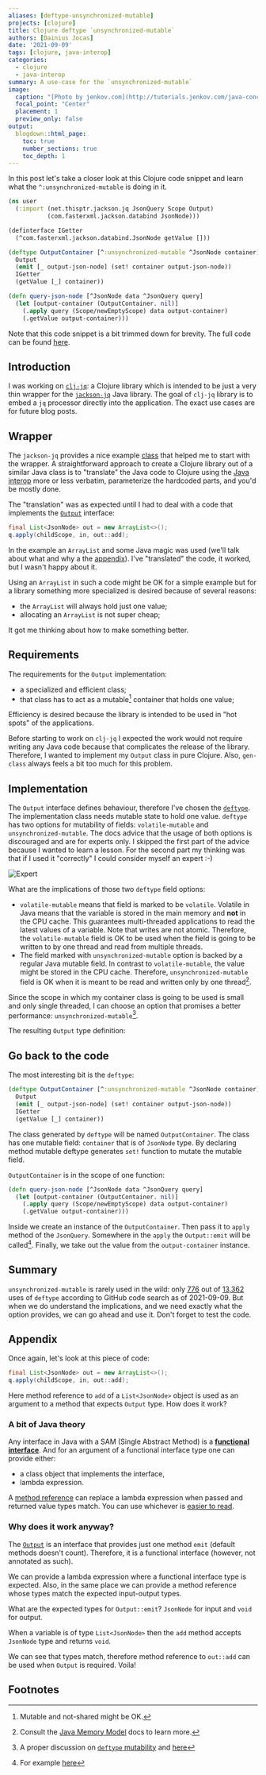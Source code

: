 ```yaml
---
aliases: [deftype-unsynchronized-mutable]
projects: [clojure]
title: Clojure deftype `unsynchronized-mutable`
authors: [Dainius Jocas]
date: '2021-09-09'
tags: [clojure, java-interop]
categories:
  - clojure
  - java-interop
summary: A use-case for the `unsynchronized-mutable`
image:
  caption: "[Photo by jenkov.com](http://tutorials.jenkov.com/java-concurrency/volatile.html)"
  focal_point: "Center"
  placement: 1
  preview_only: false
output:
  blogdown::html_page:
    toc: true
    number_sections: true
    toc_depth: 1
---
```


In this post let's take a closer look at this Clojure code snippet and learn what the `^:unsynchronized-mutable` is doing in it.

```clojure
(ns user
  (:import (net.thisptr.jackson.jq JsonQuery Scope Output)
           (com.fasterxml.jackson.databind JsonNode)))

(definterface IGetter
  (^com.fasterxml.jackson.databind.JsonNode getValue []))

(deftype OutputContainer [^:unsynchronized-mutable ^JsonNode container]
  Output
  (emit [_ output-json-node] (set! container output-json-node))
  IGetter
  (getValue [_] container))

(defn query-json-node [^JsonNode data ^JsonQuery query]
  (let [output-container (OutputContainer. nil)]
    (.apply query (Scope/newEmptyScope) data output-container)
    (.getValue output-container)))
```
Note that this code snippet is a bit trimmed down for brevity. The full code can be found [here](https://github.com/dainiusjocas/clj-jq/blob/main/src/jq/core.clj).

## Introduction

I was working on [`clj-jq`](https://github.com/dainiusjocas/clj-jq): a Clojure library which is intended to be just a very thin wrapper for the [`jackson-jq`](https://github.com/eiiches/jackson-jq) Java library.
The goal of `clj-jq` library is to embed a `jq` processor directly into the application. 
The exact use cases are for future blog posts.

## Wrapper 

The `jackson-jq` provides a nice example [class](https://github.com/eiiches/jackson-jq/blob/develop/1.x/jackson-jq/src/test/java/examples/Usage.java) that helped me to start with the wrapper.
A straightforward approach to create a Clojure library out of a similar Java class is to "translate" the Java code to Clojure using the [Java interop](https://clojure.org/reference/java_interop) more or less verbatim, parameterize the hardcoded parts, and you'd be mostly done.

The "translation" was as expected until I had to deal with a code that implements the [`Output`](https://github.com/eiiches/jackson-jq/blob/6bf785ddb29618f53dafe2f336cd80bdf18a6b45/jackson-jq/src/main/java/net/thisptr/jackson/jq/Output.java) interface:
```java
final List<JsonNode> out = new ArrayList<>();
q.apply(childScope, in, out::add);
```
In the example an `ArrayList` and some Java magic was used (we'll talk about what and why a the [appendix](#appendix)).
I've "translated" the code, it worked, but I wasn't happy about it.

Using an `ArrayList` in such a code might be OK for a simple example but for a library something more specialized is desired because of several reasons:

- the `ArrayList` will always hold just one value;
- allocating an `ArrayList` is not super cheap;

It got me thinking about how to make something better.

## Requirements

The requirements for the `Output` implementation:

- a specialized and efficient class;
- that class has to act as a mutable[^1] container that holds one value;

Efficiency is desired because the library is intended to be used in "hot spots" of the applications.

Before starting to work on `clj-jq` I expected the work would not require writing any Java code because that complicates the release of the library.
Therefore, I wanted to implement my `Output` class in pure Clojure.
Also, `gen-class` always feels a bit too much for this problem.

## Implementation

The `Output` interface defines behaviour, therefore I've chosen the [`deftype`](https://clojuredocs.org/clojure.core/deftype).
The implementation class needs mutable state to hold one value.
`deftype` has two options for mutability of fields: `volatile-mutable` and `unsynchronized-mutable`.
The docs advice that the usage of both options is discouraged and are for experts only. 
I skipped the first part of the advice because I wanted to learn a lesson.
For the second part my thinking was that if I used it "correctly" I could consider myself an expert :-)

![Expert](grumpy-expert.jpg)

What are the implications of those two `deftype` field options:

- `volatile-mutable` means that field is marked to be `volatile`. Volatile in Java means that the variable is stored in the main memory and **not** in the CPU cache. This guarantees multi-threaded applications to read the latest values of a variable. Note that writes are not atomic. 
Therefore, the `volatile-mutable` field is OK to be used when the field is going to be written to by one thread and read from multiple threads.
- The field marked with `unsynchronized-mutable` option is backed by a regular Java mutable field.
In contrast to `volatile-mutable`, the value might be stored in the CPU cache.
Therefore, `unsynchronized-mutable` field is OK when it is meant to be read and written only by one thread[^2].

Since the scope in which my container class is going to be used is small and only single threaded,
I can choose an option that promises a better performance: `unsynchronized-mutable`[^3].

The resulting `Output` type definition:

## Go back to the code

The most interesting bit is the `deftype`:

```clojure
(deftype OutputContainer [^:unsynchronized-mutable ^JsonNode container]
  Output
  (emit [_ output-json-node] (set! container output-json-node))
  IGetter
  (getValue [_] container))
```

The class generated by `deftype` will be named `OutputContainer`.
The class has one mutable field: `container` that is of `JsonNode` type. 
By declaring method mutable deftype generates `set!` function to mutate the mutable field.

`OutputContainer` is in the scope of one function:

```clojure
(defn query-json-node [^JsonNode data ^JsonQuery query]
  (let [output-container (OutputContainer. nil)]
    (.apply query (Scope/newEmptyScope) data output-container)
    (.getValue output-container)))
```

Inside we create an instance of the `OutputContainer`.
Then pass it to `apply` method of the `JsonQuery`.
Somewhere in the `apply` the `Output::emit` will be called[^5].
Finally, we take out the value from the `output-container` instance.

## Summary

`unsynchronized-mutable` is rarely used in the wild: only [776](https://github.com/search?l=Clojure&q=unsynchronized-mutable&type=Code) out of [13,362](https://github.com/search?l=Clojure&q=deftype&type=Code) uses of `deftype` according to GitHub code search as of 2021-09-09.
But when we do understand the implications, and we need exactly what the option provides, we can go ahead and use it. Don't forget to test the code.

## <a id="appendix" />Appendix

Once again, let's look at this piece of code:

```java
final List<JsonNode> out = new ArrayList<>();
q.apply(childScope, in, out::add);
```

Here method reference to `add` of a `List<JsonNode>` object  is used as an argument to a method that expects `Output` type.
How does it work?

### A bit of Java theory

Any interface in Java with a SAM (Single Abstract Method) is a [**functional interface**](https://www.baeldung.com/java-8-functional-interfaces).
And for an argument of a functional interface type one can provide either:
- a class object that implements the interface,
- lambda expression.

A [method reference](https://docs.oracle.com/javase/tutorial/java/javaOO/methodreferences.html) can replace a lambda expression when passed and returned value types match. 
You can use whichever is [easier to read](https://stackoverflow.com/a/24493905/1728133).

### Why does it work anyway?

The [`Output`](https://github.com/eiiches/jackson-jq/blob/6bf785ddb29618f53dafe2f336cd80bdf18a6b45/jackson-jq/src/main/java/net/thisptr/jackson/jq/Output.java) is an interface that provides just one method `emit` (default methods doesn't count).
Therefore, it is a functional interface (however, not annotated as such).

We can provide a lambda expression where a functional interface type is expected.
Also, in the same place we can provide a method reference whose types match the expected input-output types.

What are the expected types for `Output::emit`? 
`JsonNode` for input and `void` for output.

When a variable is of type `List<JsonNode>` then the `add` method accepts `JsonNode` type and returns `void`.

We can see that types match, therefore method reference to `out::add` can be used when  `Output` is required. Voila!

## Footnotes

[^1]: Mutable and not-shared might be OK.
[^2]: Consult the [Java Memory Model](https://docs.oracle.com/javase/specs/jls/se8/html/jls-17.html#jls-17.4) docs to learn more.
[^3]: A proper discussion on [`deftype` mutability](https://stackoverflow.com/questions/21127636/what-are-the-semantic-implications-of-volatile-mutable-versus-unsynchronized-m) and [here](https://stackoverflow.com/questions/3132931/mutable-fields-in-clojure-deftype)
[^4]: Image credits to https://www.pinterest.com/pin/703476404269452082/ 
[^5]: For example [here](https://github.com/eiiches/jackson-jq/blob/6bf785ddb29618f53dafe2f336cd80bdf18a6b45/jackson-jq/src/main/java/net/thisptr/jackson/jq/internal/tree/ArrayConstruction.java#L29)
